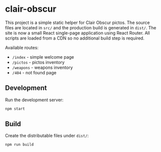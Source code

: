# clair-obscur

This project is a simple static helper for Clair Obscur pictos. The source files
are located in `src/` and the production build is generated in `dist/`.
The site is now a small React single-page application using React Router. All
scripts are loaded from a CDN so no additional build step is required.

Available routes:

- `/index` - simple welcome page
- `/pictos` - pictos inventory
- `/weapons` - weapons inventory
- `/404` - not found page

## Development

Run the development server:

```bash
npm start
```

## Build

Create the distributable files under `dist/`:

```bash
npm run build
```
